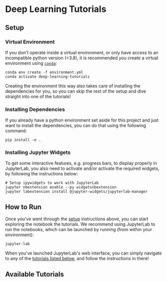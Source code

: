 # Deep Learning Tutorials


## Setup

### Virtual Environment
If you don't operate inside a virtual environment, or only have access to an incompatible python version (<3.8), it is
recommended you create a virtual environment using [`conda`](https://docs.conda.io/en/latest/):
```shell script
conda env create -f environment.yml
conda activate deep-learning-tutorials
```
Creating the environment this way also takes care of installing the dependencies for you, so you can skip the rest of
the setup and dive straight into one of the tutorials!

### Installing Dependencies
If you already have a python environment set aside for this project and just want to install the dependencies, you can
do that using the following command:
```shell script
pip install -e .
```


### Installing Jupyter Widgets
To get some interactive features, e.g. progress bars, to display properly in JupyterLab, you also need to activate
and/or activate the required widgets, by following the instructions below:
```shell script
# Setup ipywidgets to work with JupyterLab
jupyter nbextension enable --py widgetsnbextension
jupyter labextension install @jupyter-widgets/jupyterlab-manager
```


## How to Run
Once you've went through the [setup](#setup) instructions above, you can start exploring the notebook the tutorials.
We recommend using JupyterLab to run the notebooks, which can be launched by running (from within your environment):
```shell script
jupyter-lab
```
When you've launched JupyterLab's web interface, you can simply navigate to any of the
[tutorials listed below](#available-tutorials), and follow the instructions in there!


## Available Tutorials

